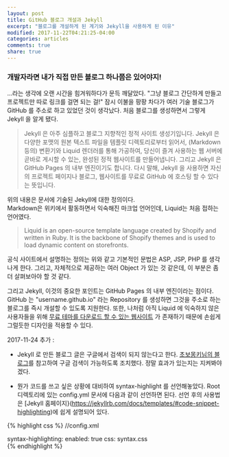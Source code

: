 ```yaml
---
layout: post
title: GitHub 블로그 개설과 Jekyll
excerpt: "블로그를 개설하게 된 계기와 Jekyll을 사용하게 된 이유"
modified: 2017-11-22T04:21:25-04:00
categories: articles
comments: true
share: true
---
```


### 개발자라면 내가 직접 만든 블로그 하나쯤은 있어야지!

...라는 생각에 오랜 시간을 힘겨워하다가 문득 깨달았다. "그냥 블로그 간단하게 만들고 프로젝트만 따로 링크를 걸면 되는 걸!" 잠시 이불을 팡팡 차다가 여러 기술 블로그가 GitHub 를 주소로 하고 있었던 것이 생각났다. 처음 블로그를 생성하면서 그렇게 Jekyll 을 알게 됐다.

>Jekyll 은 아주 심플하고 블로그 지향적인 정적 사이트 생성기입니다. Jekyll 은 다양한 포맷의 원본 텍스트 파일을 템플릿 디렉토리로부터 읽어서, (Markdown 등의) 변환기와 Liquid 렌더러를 통해 가공하여, 당신이 즐겨 사용하는 웹 서버에 곧바로 게시할 수 있는, 완성된 정적 웹사이트를 만들어냅니다. 그리고 Jekyll 은 GitHub Pages 의 내부 엔진이기도 합니다. 다시 말해, Jekyll 을 사용하면 자신의 프로젝트 페이지나 블로그, 웹사이트를 무료로 GitHub 에 호스팅 할 수 있다는 뜻입니다.

위의 내용은 문서에 기술된 Jekyll에 대한 정의이다.  
Markdown은 위키에서 활동하면서 익숙해진 마크업 언어인데, Liquid는 처음 접하는 언어였다.

>Liquid is an open-source template language created by Shopify and written in Ruby. It is the backbone of Shopify themes and is used to load dynamic content on storefronts.

공식 사이트에서 설명하는 정의는 위와 같고 기본적인 문법은 ASP, JSP, PHP 를 생각나게 한다. 그리고, 자체적으로 제공하는 여러 Object 가 있는 것 같은데, 이 부분은 좀더 살펴보아야 할 것 같다.

그리고 Jekyll, 이것의 중요한 포인트는 GitHub Pages 의 내부 엔진이라는 점이다. GitHub 는 "username.github.io" 라는 Repository 를 생성하면 그것을 주소로 하는 블로그를 즉시 개설할 수 있도록 지원한다. 또한, 나처럼 아직 Liquid 에 익숙하지 않은 사용자들을 위해 [무료 테마를 다운로드 할 수 있는 웹사이트](http://jekyllthemes.org/) 가 존재하기 때문에 손쉽게 그럴듯한 디자인을 적용할 수 있다.

2017-11-24 추가 :

* Jekyll 로 만든 블로그 글은 구글에서 검색이 되지 않는다고 한다. [초보몽키님의 블로그](https://wayhome25.github.io/etc/2017/02/20/google-search-sitemap-jekyll/)를 참고하여 구글 검색이 가능하도록 조치했다. 정말 효과가 있는지는 지켜봐야겠다.

* 뭔가 코드를 쓰고 싶은 상황에 대비하여 syntax-highlight 를 선언해놓았다. Root 디렉토리에 있는 config.yml 문서에 다음과 같이 선언하면 된다. 선언 후의 사용법은 [Jekyll 홈페이지}(https://jekyllrb.com/docs/templates/#code-snippet-highlighting)에 쉽게 설명되어 있다.

{% highlight css %}
//config.xml

syntax-highlighting:
  enabled:   true
  css:       syntax.css  
{% endhighlight %}
